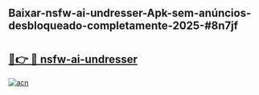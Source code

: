 ## Baixar-nsfw-ai-undresser-Apk-sem-anúncios-desbloqueado-completamente-2025-#8n7jf

# <h2><a href="https://ainizakaria.my?title=nsfw-ai-undresser&ref=20M">🔗👉 🔴 nsfw-ai-undresser</a></h2>

[![acn](https://github.com/user-attachments/assets/0f9c940e-d8b0-45ae-aac7-cd30a18b3e1c)](https://ainizakaria.my?title=nsfw-ai-undresser&ref=20M)

